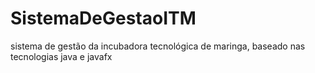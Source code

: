 SistemaDeGestaoITM
==================

sistema de gestão da incubadora tecnológica de maringa, baseado nas tecnologias java e javafx
